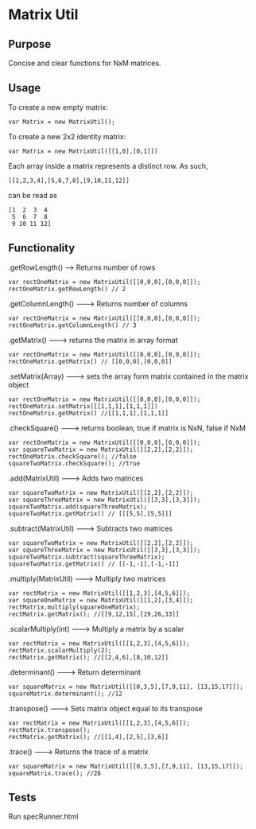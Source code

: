 Matrix Util
===========


Purpose
-------
Concise and clear functions for NxM matrices.



Usage
-------

To create a new empty matrix:

```
var Matrix = new MatrixUtil();
```

To create a new 2x2 identity matrix:

```
var Matrix = new MatrixUtil([[1,0],[0,1]])
```

Each array inside a matrix represents a distinct row.  As such, 

```
[[1,2,3,4],[5,6,7,8],[9,10,11,12]]
```

can be read as

```
[1  2  3  4
 5  6  7  8
 9 10 11 12]
```

Functionality
-------


.getRowLength() --> Returns number of rows

```
var rectOneMatrix = new MatrixUtil([[0,0,0],[0,0,0]]);
rectOneMatrix.getRowLength() // 2
```

.getColumnLength() ---> Returns number of columns

```
var rectOneMatrix = new MatrixUtil([[0,0,0],[0,0,0]]);
rectOneMatrix.getColumnLength() // 3
```

.getMatrix() ---> returns the matrix in array format

```
var rectOneMatrix = new MatrixUtil([[0,0,0],[0,0,0]]);
rectOneMatrix.getMatrix() // [[0,0,0],[0,0,0]]
```


.setMatrix(Array) ---> sets the array form matrix contained in the matrix object

```
var rectOneMatrix = new MatrixUtil([[0,0,0],[0,0,0]]);
rectOneMatrix.setMatrix([[1,1,1],[1,1,1]]) 
rectOneMatrix.getMatrix() //[[1,1,1],[1,1,1]]
```

.checkSquare() ---> returns boolean, true if matrix is NxN, false if NxM

```
var rectOneMatrix = new MatrixUtil([[0,0,0],[0,0,0]]);
var squareTwoMatrix = new MatrixUtil([[2,2],[2,2]]);
rectOneMatrix.checkSquare(); //false
squareTwoMatrix.checkSquare(); //true
```

.add(MatrixUtil) ---> Adds two matrices

```
var squareTwoMatrix = new MatrixUtil([[2,2],[2,2]]);
var squareThreeMatrix = new MatrixUtil([[3,3],[3,3]]);
squareTwoMatrix.add(squareThreeMatrix);
squareTwoMatrix.getMatrix() // [[[5,5],[5,5]]]
```

.subtract(MatrixUtil) ---> Subtracts two matrices

```
var squareTwoMatrix = new MatrixUtil([[2,2],[2,2]]);
var squareThreeMatrix = new MatrixUtil([[3,3],[3,3]]);
squareTwoMatrix.subtract(squareThreeMatrix);
squareTwoMatrix.getMatrix() // [[-1,-1],[-1,-1]]
```

.multiply(MatrixUtil) ---> Multiply two matrices

```
var rectMatrix = new MatrixUtil([[1,2,3],[4,5,6]]);
var squareOneMatrix = new MatrixUtil([[1,2],[3,4]]);
rectMatrix.multiply(squareOneMatrix);
rectMatrix.getMatrix(); //[[9,12,15],[19,26,33]]
```

.scalarMultiply(int) ---> Multiply a matrix by a scalar

```
var rectMatrix = new MatrixUtil([[1,2,3],[4,5,6]]);
rectMatrix.scalarMultiply(2);
rectMatrix.getMatrix(); //[[2,4,6],[8,10,12]]
```

.determinant() ---> Return determinant

```
var squareMatrix = new MatrixUtil([[0,3,5],[7,9,11], [13,15,17]]);
squareMatrix.determinant(); //12
```

.transpose() ---> Sets matrix object equal to its transpose

```
var rectMatrix = new MatrixUtil([[1,2,3],[4,5,6]]);
rectMatrix.transpose();
rectMatrix.getMatrix(); //[[1,4],[2,5],[3,6]]
```

.trace() ---> Returns the trace of a matrix

```
var squareMatrix = new MatrixUtil([[0,3,5],[7,9,11], [13,15,17]]);
squareMatrix.trace(); //26
```


Tests
-------



Run specRunner.html


















